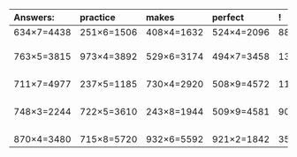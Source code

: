 | Answers: | practice | makes | perfect | ! |
| :--- | :--- | :--- | :--- | :--- |
| 634×7=4438 | 251×6=1506 | 408×4=1632 | 524×4=2096 | 886×2=1772 | 
|   |   |   |   |   | 
|   |   |   |   |   | 
|   |   |   |   |   | 
| 763×5=3815 | 973×4=3892 | 529×6=3174 | 494×7=3458 | 135×8=1080 | 
|   |   |   |   |   | 
|   |   |   |   |   | 
|   |   |   |   |   | 
|   |   |   |   |   | 
| 711×7=4977 | 237×5=1185 | 730×4=2920 | 508×9=4572 | 117×8=936 | 
|   |   |   |   |   | 
|   |   |   |   |   | 
|   |   |   |   |   | 
|   |   |   |   |   | 
| 748×3=2244 | 722×5=3610 | 243×8=1944 | 509×9=4581 | 902×5=4510 | 
|   |   |   |   |   | 
|   |   |   |   |   | 
|   |   |   |   |   | 
|   |   |   |   |   | 
| 870×4=3480 | 715×8=5720 | 932×6=5592 | 921×2=1842 | 357×9=3213 | 
